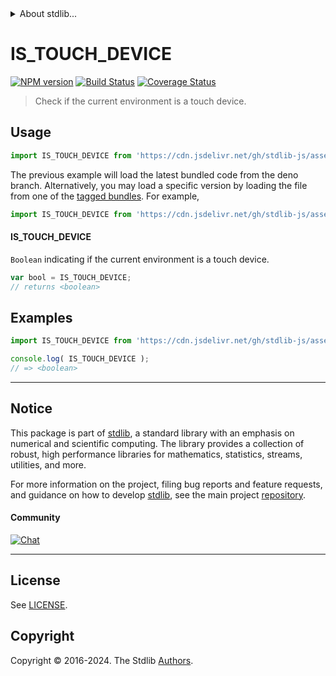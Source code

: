 <!--

@license Apache-2.0

Copyright (c) 2021 The Stdlib Authors.

Licensed under the Apache License, Version 2.0 (the "License");
you may not use this file except in compliance with the License.
You may obtain a copy of the License at

   http://www.apache.org/licenses/LICENSE-2.0

Unless required by applicable law or agreed to in writing, software
distributed under the License is distributed on an "AS IS" BASIS,
WITHOUT WARRANTIES OR CONDITIONS OF ANY KIND, either express or implied.
See the License for the specific language governing permissions and
limitations under the License.

-->


<details>
  <summary>
    About stdlib...
  </summary>
  <p>We believe in a future in which the web is a preferred environment for numerical computation. To help realize this future, we've built stdlib. stdlib is a standard library, with an emphasis on numerical and scientific computation, written in JavaScript (and C) for execution in browsers and in Node.js.</p>
  <p>The library is fully decomposable, being architected in such a way that you can swap out and mix and match APIs and functionality to cater to your exact preferences and use cases.</p>
  <p>When you use stdlib, you can be absolutely certain that you are using the most thorough, rigorous, well-written, studied, documented, tested, measured, and high-quality code out there.</p>
  <p>To join us in bringing numerical computing to the web, get started by checking us out on <a href="https://github.com/stdlib-js/stdlib">GitHub</a>, and please consider <a href="https://opencollective.com/stdlib">financially supporting stdlib</a>. We greatly appreciate your continued support!</p>
</details>

# IS_TOUCH_DEVICE

[![NPM version][npm-image]][npm-url] [![Build Status][test-image]][test-url] [![Coverage Status][coverage-image]][coverage-url] <!-- [![dependencies][dependencies-image]][dependencies-url] -->

> Check if the current environment is a touch device.



<section class="usage">

## Usage

```javascript
import IS_TOUCH_DEVICE from 'https://cdn.jsdelivr.net/gh/stdlib-js/assert-is-touch-device@deno/mod.js';
```
The previous example will load the latest bundled code from the deno branch. Alternatively, you may load a specific version by loading the file from one of the [tagged bundles](https://github.com/stdlib-js/assert-is-touch-device/tags). For example,

```javascript
import IS_TOUCH_DEVICE from 'https://cdn.jsdelivr.net/gh/stdlib-js/assert-is-touch-device@v0.2.0-deno/mod.js';
```

#### IS_TOUCH_DEVICE

`Boolean` indicating if the current environment is a touch device.

```javascript
var bool = IS_TOUCH_DEVICE;
// returns <boolean>
```

</section>

<!-- /.usage -->

<section class="notes">

</section>

<!-- /.notes -->

<section class="examples">

## Examples

<!-- eslint no-undef: "error" -->

```javascript
import IS_TOUCH_DEVICE from 'https://cdn.jsdelivr.net/gh/stdlib-js/assert-is-touch-device@deno/mod.js';

console.log( IS_TOUCH_DEVICE );
// => <boolean>
```

</section>

<!-- /.examples -->

<!-- Section for related `stdlib` packages. Do not manually edit this section, as it is automatically populated. -->

<section class="related">

</section>

<!-- /.related -->

<!-- Section for all links. Make sure to keep an empty line after the `section` element and another before the `/section` close. -->


<section class="main-repo" >

* * *

## Notice

This package is part of [stdlib][stdlib], a standard library with an emphasis on numerical and scientific computing. The library provides a collection of robust, high performance libraries for mathematics, statistics, streams, utilities, and more.

For more information on the project, filing bug reports and feature requests, and guidance on how to develop [stdlib][stdlib], see the main project [repository][stdlib].

#### Community

[![Chat][chat-image]][chat-url]

---

## License

See [LICENSE][stdlib-license].


## Copyright

Copyright &copy; 2016-2024. The Stdlib [Authors][stdlib-authors].

</section>

<!-- /.stdlib -->

<!-- Section for all links. Make sure to keep an empty line after the `section` element and another before the `/section` close. -->

<section class="links">

[npm-image]: http://img.shields.io/npm/v/@stdlib/assert-is-touch-device.svg
[npm-url]: https://npmjs.org/package/@stdlib/assert-is-touch-device

[test-image]: https://github.com/stdlib-js/assert-is-touch-device/actions/workflows/test.yml/badge.svg?branch=v0.2.0
[test-url]: https://github.com/stdlib-js/assert-is-touch-device/actions/workflows/test.yml?query=branch:v0.2.0

[coverage-image]: https://img.shields.io/codecov/c/github/stdlib-js/assert-is-touch-device/main.svg
[coverage-url]: https://codecov.io/github/stdlib-js/assert-is-touch-device?branch=main

<!--

[dependencies-image]: https://img.shields.io/david/stdlib-js/assert-is-touch-device.svg
[dependencies-url]: https://david-dm.org/stdlib-js/assert-is-touch-device/main

-->

[chat-image]: https://img.shields.io/gitter/room/stdlib-js/stdlib.svg
[chat-url]: https://app.gitter.im/#/room/#stdlib-js_stdlib:gitter.im

[stdlib]: https://github.com/stdlib-js/stdlib

[stdlib-authors]: https://github.com/stdlib-js/stdlib/graphs/contributors

[umd]: https://github.com/umdjs/umd
[es-module]: https://developer.mozilla.org/en-US/docs/Web/JavaScript/Guide/Modules

[deno-url]: https://github.com/stdlib-js/assert-is-touch-device/tree/deno
[deno-readme]: https://github.com/stdlib-js/assert-is-touch-device/blob/deno/README.md
[umd-url]: https://github.com/stdlib-js/assert-is-touch-device/tree/umd
[umd-readme]: https://github.com/stdlib-js/assert-is-touch-device/blob/umd/README.md
[esm-url]: https://github.com/stdlib-js/assert-is-touch-device/tree/esm
[esm-readme]: https://github.com/stdlib-js/assert-is-touch-device/blob/esm/README.md
[branches-url]: https://github.com/stdlib-js/assert-is-touch-device/blob/main/branches.md

[stdlib-license]: https://raw.githubusercontent.com/stdlib-js/assert-is-touch-device/main/LICENSE

</section>

<!-- /.links -->
